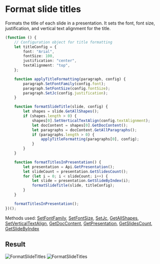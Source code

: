 # Format slide titles

Formats the title of each slide in a presentation. It sets the font, font size, justification, and vertical text alignment for the title.

```ts
(function () {
    // Configuration object for title formatting
    let titleConfig = {
        font: "Arial",
        fontSize: 100,
        justification: "center",
        textAlignment: "top",
    };

    function applyTitleFormatting(paragraph, config) {
        paragraph.SetFontFamily(config.font);
        paragraph.SetFontSize(config.fontSize);
        paragraph.SetJc(config.justification);
    }

    function formatSlideTitle(slide, config) {
        let shapes = slide.GetAllShapes();
        if (shapes.length > 0) {
            shapes[0].SetVerticalTextAlign(config.textAlignment);
            let docContent = shapes[0].GetDocContent();
            let paragraphs = docContent.GetAllParagraphs();
            if (paragraphs.length > 0) {
                applyTitleFormatting(paragraphs[0], config);
            }
        }
    }

    function formatTitlesInPresentation() {
        let presentation = Api.GetPresentation();
        let slideCount = presentation.GetSlidesCount();
        for (let i = 0; i < slideCount; i++) {
            let slide = presentation.GetSlideByIndex(i);
            formatSlideTitle(slide, titleConfig);
        }
    }

    formatTitlesInPresentation();
})();
```

Methods used: [SetFontFamily](../../../../office-api/usage-api/presentation-api/ApiRun/Methods/SetFontFamily.md), [SetFontSize](../../../../office-api/usage-api/presentation-api/ApiRun/Methods/SetFontSize.md), [SetJc](../../../../office-api/usage-api/presentation-api/ApiParagraph/Methods/SetJc.md), [GetAllShapes](../../../../office-api/usage-api/presentation-api/ApiSlide/Methods/GetAllShapes.md), [SetVerticalTextAlign](../../../../office-api/usage-api/presentation-api/ApiShape/Methods/SetVerticalTextAlign.md), [GetDocContent](../../../../office-api/usage-api/presentation-api/ApiShape/Methods/GetDocContent.md), [GetPresentation](../../../../office-api/usage-api/presentation-api/Api/Methods/GetPresentation.md), [GetSlidesCount](../../../../office-api/usage-api/presentation-api/ApiPresentation/Methods/GetSlidesCount.md), [GetSlideByIndex](../../../../office-api/usage-api/presentation-api/ApiPresentation/Methods/GetSlideByIndex.md)

## Result

![FormatSlideTitles](/assets/images/plugins/format-slide-titles.png#gh-light-mode-only)
![FormatSlideTitles](/assets/images/plugins/format-slide-titles.dark.png#gh-dark-mode-only)
